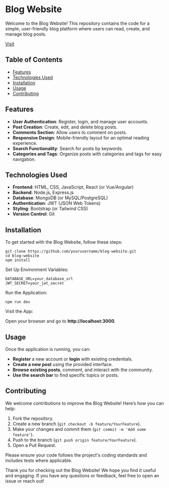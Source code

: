 

<h1>Blog Website </h1>

<p>Welcome to the Blog Website! This repository contains the code for a simple, user-friendly blog platform where users can read, create, and manage blog posts.</p>
<a href="https://tech-blog-smoky.vercel.app">Visit</a>

<h2>Table of Contents</h2>
<ul>
    <li><a href="#features">Features</a></li>
    <li><a href="#technologies-used">Technologies Used</a></li>
    <li><a href="#installation">Installation</a></li>
    <li><a href="#usage">Usage</a></li>
    <li><a href="#contributing">Contributing</a></li>

</ul>

<h2 id="features">Features</h2>
<ul>
    <li><strong>User Authentication</strong>: Register, login, and manage user accounts.</li>
    <li><strong>Post Creation</strong>: Create, edit, and delete blog posts.</li>
    <li><strong>Comments Section</strong>: Allow users to comment on posts.</li>
    <li><strong>Responsive Design</strong>: Mobile-friendly layout for an optimal reading experience.</li>
    <li><strong>Search Functionality</strong>: Search for posts by keywords.</li>
    <li><strong>Categories and Tags</strong>: Organize posts with categories and tags for easy navigation.</li>
</ul>

<h2 id="technologies-used">Technologies Used</h2>
<ul>
    <li><strong>Frontend</strong>: HTML, CSS, JavaScript, React (or Vue/Angular)</li>
    <li><strong>Backend</strong>: Node.js, Express.js</li>
    <li><strong>Database</strong>: MongoDB (or MySQL/PostgreSQL)</li>
    <li><strong>Authentication</strong>: JWT (JSON Web Tokens)</li>
    <li><strong>Styling</strong>: Bootstrap (or Tailwind CSS)</li>
    <li><strong>Version Control</strong>: Git</li>
</ul>

<h2 id="installation">Installation</h2>
<p>To get started with the Blog Website, follow these steps:</p>
<pre><code>git clone https://github.com/yourusername/blog-website.git
cd blog-website
npm install
</code></pre>
<p>Set Up Environment Variables:</p>
<pre><code>DATABASE_URL=your_database_url
JWT_SECRET=your_jwt_secret
</code></pre>
<p>Run the Application:</p>
<pre><code>npm run dev
</code></pre>
<p>Visit the App:</p>
<p>Open your browser and go to <strong>http://localhost:3000</strong>.</p>

<h2 id="usage">Usage</h2>
<p>Once the application is running, you can:</p>
<ul>
    <li><strong>Register</strong> a new account or <strong>login</strong> with existing credentials.</li>
    <li><strong>Create a new post</strong> using the provided interface.</li>
    <li><strong>Browse existing posts</strong>, comment, and interact with the community.</li>
    <li><strong>Use the search bar</strong> to find specific topics or posts.</li>
</ul>

<h2 id="contributing">Contributing</h2>
<p>We welcome contributions to improve the Blog Website! Here’s how you can help:</p>
<ol>
    <li>Fork the repository.</li>
    <li>Create a new branch (<code>git checkout -b feature/YourFeature</code>).</li>
    <li>Make your changes and commit them (<code>git commit -m 'Add some feature'</code>).</li>
    <li>Push to the branch (<code>git push origin feature/YourFeature</code>).</li>
    <li>Open a Pull Request.</li>
</ol>
<p>Please ensure your code follows the project's coding standards and includes tests where applicable.</p>



<p>Thank you for checking out the Blog Website! We hope you find it useful and engaging. If you have any questions or feedback, feel free to open an issue or reach out!</p>

</body>
</html>
